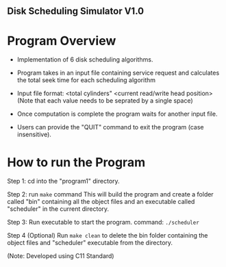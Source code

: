## Disk Scheduling Simulator V1.0

# Program Overview

- Implementation of 6 disk scheduling algorithms. 

- Program takes in an input file containing service request and calculates 
  the total seek time for each scheduling algorithm

- Input file format: 
  <total cylinders" <current read/write head position> <previous disk request> <request data>
  (Note that each value needs to be seprated by a single space)

- Once computation is complete the program waits for another input file.

- Users can provide the "QUIT" command to exit the program (case insensitive).

# How to run the Program

Step 1: 
cd into the "program1" directory.

Step 2: 
run `make` command
This will build the program and create a folder called "bin" containing all the object files and 
an executable called "scheduler" in the current directory.

Step 3:
Run executable to start the program.
command: `./scheduler`

Step 4 (Optional)
Run `make clean` to delete the bin folder containing the object files and "scheduler" 
executable from the directory.

(Note: Developed using C11 Standard)
